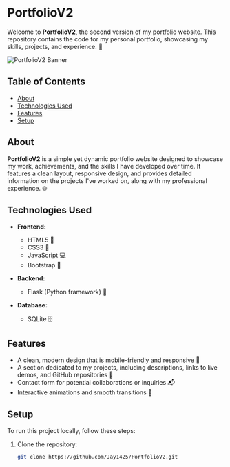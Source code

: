# PortfolioV2

Welcome to **PortfolioV2**, the second version of my portfolio website. This repository contains the code for my personal portfolio, showcasing my skills, projects, and experience. 🚀

![PortfolioV2 Banner](https://img.shields.io/badge/PortfolioV2-Portfolio%20Website-blue)

## Table of Contents

- [About](#about)
- [Technologies Used](#technologies-used)
- [Features](#features)
- [Setup](#setup)

## About

**PortfolioV2** is a simple yet dynamic portfolio website designed to showcase my work, achievements, and the skills I have developed over time. It features a clean layout, responsive design, and provides detailed information on the projects I've worked on, along with my professional experience. 🌐

## Technologies Used

- **Frontend:** 
  - HTML5 📝
  - CSS3 🎨
  - JavaScript 💻
  - Bootstrap 📱
  
- **Backend:** 
  - Flask (Python framework) 🐍

- **Database:** 
  - SQLite 🗄️

## Features

- A clean, modern design that is mobile-friendly and responsive 📱
- A section dedicated to my projects, including descriptions, links to live demos, and GitHub repositories 🌟
- Contact form for potential collaborations or inquiries 📬
- Interactive animations and smooth transitions 🎥

## Setup

To run this project locally, follow these steps:

1. Clone the repository:
   ```bash
   git clone https://github.com/Jay1425/PortfolioV2.git
